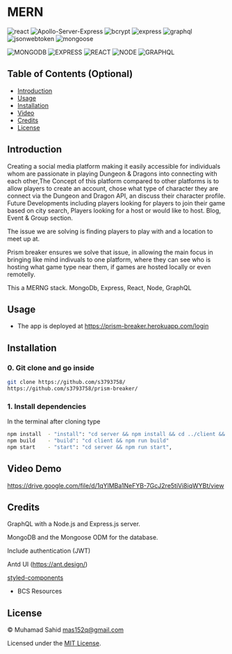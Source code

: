 # MERN

![react](https://img.shields.io/badge/18.2.0-0?label=react.js&style=for-the-badge&labelColor=white&color=black)
![Apollo-Server-Express](https://img.shields.io/badge/18.2.0-0?label=apollo-server-express&style=for-the-badge&labelColor=white&color=black)
![bcrypt](https://img.shields.io/badge/5.0.1-0?label=bcrypt&style=for-the-badge&labelColor=white&color=black)
![express](https://img.shields.io/badge/4.18.1-0?label=express&style=for-the-badge&labelColor=white&color=black)
![graphql](https://img.shields.io/badge/16.5.0-0?label=graphql&style=for-the-badge&labelColor=white&color=black)
![jsonwebtoken](https://img.shields.io/badge/8.5.1-0?label=jsonwebtoken&style=for-the-badge&labelColor=white&color=black)
![mongoose](https://img.shields.io/badge/6.4.4-0?label=mongoose&style=for-the-badge&labelColor=white&color=black)

![MONGODB](https://img.shields.io/badge/-MONGODB-orange)
![EXPRESS](https://img.shields.io/badge/-EXPRESS-orange)
![REACT](https://img.shields.io/badge/-REACT-orange)
![NODE](https://img.shields.io/badge/-NODE-orange)
![GRAPHQL](https://img.shields.io/badge/-GRAPHQL-orange)

## Table of Contents (Optional)

- [Introduction](#Introduction)
- [Usage](#usage)
- [Installation](#installation)
- [Video](#Video)
- [Credits](#credits)
- [License](#license)

## Introduction

Creating a social media platform making it easily accessible for individuals whom are passionate in playing Dungeon & Dragons into connecting with each other,The Concept of this platform compared to other platforms is to allow players to create an account, chose what type of character they are connect via the Dungeon and Dragon API, an discuss their character profile. Future Developments including players looking for players to join their game based on city search, Players looking for a host or would like to host. Blog, Event & Group section.   

The issue we are solving is finding players to play with and a location to meet up at.

Prism breaker ensures we solve that issue, in allowing the main focus in bringing like mind indivuals to one platform, where they can see who is hosting what game type near them, if games are hosted locally or even remotelly.

This a MERNG stack.
MongoDb, Express, React, Node, GraphQL


## Usage

- The app is deployed at https://prism-breaker.herokuapp.com/login 


## Installation


### 0. Git clone and go inside

```sh
git clone https://github.com/s3793758/
https://github.com/s3793758/prism-breaker/

```

### 1. Install dependencies
In the terminal after cloning type
```sh
npm install  - "install": "cd server && npm install && cd ../client && npm install",
npm build    - "build": "cd client && npm run build"
npm start    - "start": "cd server && npm run start",
```


## Video Demo
https://drive.google.com/file/d/1qYlMBa1NeFYB-7GcJ2re5tiVi8iqWYBt/view


## Credits

GraphQL with a Node.js and Express.js server.

MongoDB and the Mongoose ODM for the database.

Include authentication (JWT)

Antd UI (https://ant.design/)

[styled-components](https://styled-components.com/)

- BCS Resources


## License

&copy; Muhamad Sahid <mas152q@gmail.com>

Licensed under the [MIT License](./LICENSE).
